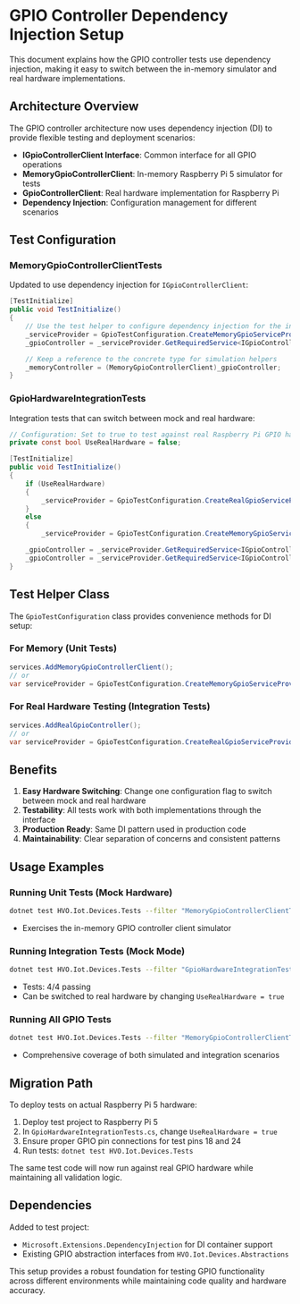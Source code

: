 # GPIO Controller Dependency Injection Setup

This document explains how the GPIO controller tests use dependency injection, making it easy to switch between the in-memory simulator and real hardware implementations.

## Architecture Overview

The GPIO controller architecture now uses dependency injection (DI) to provide flexible testing and deployment scenarios:

- **IGpioControllerClient Interface**: Common interface for all GPIO operations
- **MemoryGpioControllerClient**: In-memory Raspberry Pi 5 simulator for tests
- **GpioControllerClient**: Real hardware implementation for Raspberry Pi
- **Dependency Injection**: Configuration management for different scenarios

## Test Configuration

### MemoryGpioControllerClientTests
Updated to use dependency injection for `IGpioControllerClient`:

```csharp
[TestInitialize]
public void TestInitialize()
{
    // Use the test helper to configure dependency injection for the in-memory client
    _serviceProvider = GpioTestConfiguration.CreateMemoryGpioServiceProvider();
    _gpioController = _serviceProvider.GetRequiredService<IGpioControllerClient>();

    // Keep a reference to the concrete type for simulation helpers
    _memoryController = (MemoryGpioControllerClient)_gpioController;
}
```

### GpioHardwareIntegrationTests
Integration tests that can switch between mock and real hardware:

```csharp
// Configuration: Set to true to test against real Raspberry Pi GPIO hardware
private const bool UseRealHardware = false;

[TestInitialize]
public void TestInitialize()
{
    if (UseRealHardware)
    {
        _serviceProvider = GpioTestConfiguration.CreateRealGpioServiceProvider();
    }
    else
    {
        _serviceProvider = GpioTestConfiguration.CreateMemoryGpioServiceProvider();

    _gpioController = _serviceProvider.GetRequiredService<IGpioControllerClient>();
    _gpioController = _serviceProvider.GetRequiredService<IGpioController>();
}
```

## Test Helper Class

The `GpioTestConfiguration` class provides convenience methods for DI setup:

### For Memory (Unit Tests)
```csharp
services.AddMemoryGpioControllerClient();
// or
var serviceProvider = GpioTestConfiguration.CreateMemoryGpioServiceProvider();
```

### For Real Hardware Testing (Integration Tests)
```csharp
services.AddRealGpioController();
// or
var serviceProvider = GpioTestConfiguration.CreateRealGpioServiceProvider();
```

## Benefits

1. **Easy Hardware Switching**: Change one configuration flag to switch between mock and real hardware
2. **Testability**: All tests work with both implementations through the interface
3. **Production Ready**: Same DI pattern used in production code
4. **Maintainability**: Clear separation of concerns and consistent patterns

## Usage Examples

### Running Unit Tests (Mock Hardware)
```bash
dotnet test HVO.Iot.Devices.Tests --filter "MemoryGpioControllerClientTests"
```
- Exercises the in-memory GPIO controller client simulator

### Running Integration Tests (Mock Mode)
```bash
dotnet test HVO.Iot.Devices.Tests --filter "GpioHardwareIntegrationTests"
```
- Tests: 4/4 passing
- Can be switched to real hardware by changing `UseRealHardware = true`

### Running All GPIO Tests
```bash
dotnet test HVO.Iot.Devices.Tests --filter "MemoryGpioControllerClientTests|GpioHardwareIntegrationTests"
```
- Comprehensive coverage of both simulated and integration scenarios

## Migration Path

To deploy tests on actual Raspberry Pi 5 hardware:

1. Deploy test project to Raspberry Pi 5
2. In `GpioHardwareIntegrationTests.cs`, change `UseRealHardware = true`
3. Ensure proper GPIO pin connections for test pins 18 and 24
4. Run tests: `dotnet test HVO.Iot.Devices.Tests`

The same test code will now run against real GPIO hardware while maintaining all validation logic.

## Dependencies

Added to test project:
- `Microsoft.Extensions.DependencyInjection` for DI container support
- Existing GPIO abstraction interfaces from `HVO.Iot.Devices.Abstractions`

This setup provides a robust foundation for testing GPIO functionality across different environments while maintaining code quality and hardware accuracy.
